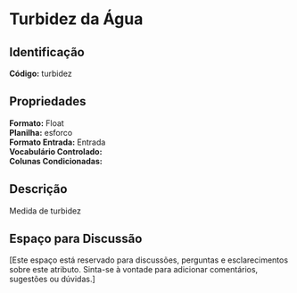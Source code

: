 # Turbidez da Água

## Identificação
**Código:** turbidez

## Propriedades
**Formato:** Float  
**Planilha:** esforco  
**Formato Entrada:** Entrada  
**Vocabulário Controlado:**   
**Colunas Condicionadas:**   

## Descrição
Medida de turbidez

## Espaço para Discussão
[Este espaço está reservado para discussões, perguntas e esclarecimentos sobre este atributo. Sinta-se à vontade para adicionar comentários, sugestões ou dúvidas.]
